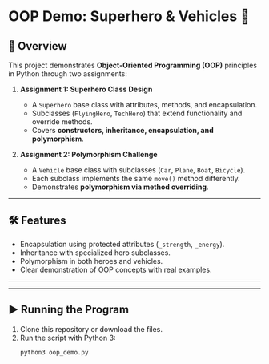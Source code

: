 # OOP Demo: Superhero & Vehicles 🚀

## 📖 Overview
This project demonstrates **Object-Oriented Programming (OOP)** principles in Python through two assignments:

1. **Assignment 1: Superhero Class Design**
   - A `Superhero` base class with attributes, methods, and encapsulation.
   - Subclasses (`FlyingHero`, `TechHero`) that extend functionality and override methods.
   - Covers **constructors, inheritance, encapsulation, and polymorphism**.

2. **Assignment 2: Polymorphism Challenge**
   - A `Vehicle` base class with subclasses (`Car`, `Plane`, `Boat`, `Bicycle`).
   - Each subclass implements the same `move()` method differently.
   - Demonstrates **polymorphism via method overriding**.

---

## 🛠 Features
- Encapsulation using protected attributes (`_strength`, `_energy`).
- Inheritance with specialized hero subclasses.
- Polymorphism in both heroes and vehicles.
- Clear demonstration of OOP concepts with real examples.

---

---

## ▶️ Running the Program
1. Clone this repository or download the files.
2. Run the script with Python 3:
   ```bash
   python3 oop_demo.py
     